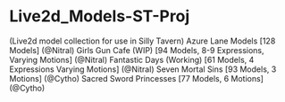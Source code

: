 # Live2d_Models-ST-Proj
(Live2d model collection for use in Silly Tavern)
Azure Lane Models [128 Models] (@Nitral)
Girls Gun Cafe (WIP) [94 Models, 8-9 Expressions, Varying Motions] (@Nitral)
Fantastic Days (Working) [61 Models, 4 Expressions Varying Motions] (@Nitral)
Seven Mortal Sins [93 Models, 3 Motions] (@Cytho) 
Sacred Sword Princesses [77 Models, 6 Motions] (@Cytho)
